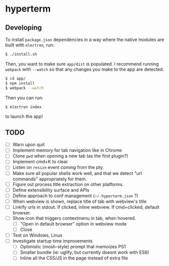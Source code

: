# hyperterm

## Developing

To install `package.json` dependencies in a way where the native
modules are built with `electron`, run:

```bash
$ ./install.sh
```

Then, you want to make sure `app/dist` is populated. I recommend
running `webpack` with `--watch` so that any changes you make
to the app are detected.

```bash
$ cd app/
$ npm install
$ webpack --watch
```

Then you can run:

```bash
$ electron index
```

to launch the app!

## TODO

- [ ] Warn upon quit
- [ ] Implement memory for tab navigation like in Chrome
- [ ] Clone `pwd` when opening a new tab (as the first plugin?)
- [ ] Implement cmd+K to clear
- [ ] Listen on `resize` event *coming* from the pty.
- [ ] Make sure all popular shells work well, and that we detect
      "url commands" appropriately for them.
- [ ] Figure out process title extraction on other platforms.
- [ ] Define extensibility surface and APIs
- [ ] Define approach to conf management (`~/.hyperterm.json` ?)
- [ ] When webview is shown, replace title of tab with webview's title
- [ ] Linkify urls in stdout. If clicked, inline webview. If cmd+clicked, default browser.
- [ ] Show icon that triggers contextmenu in tab, when hovered.
  - [ ] "Open in default browser" option in webview mode
  - [ ] Close
- [ ] Test on Windows, Linux
- [ ] Investigate startup time improvements
  - [ ] Optimistic (mosh-style) prompt that memoizes PS1
  - [ ] Smaller bundle (ie: uglify, but currently doesnt work with ES6)
  - [ ] Inline all the CSS/JS in the page instead of extra file
